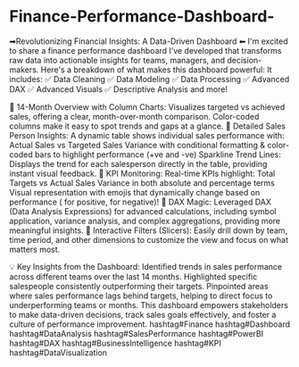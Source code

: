 # Finance-Performance-Dashboard-
➡Revolutionizing Financial Insights: A Data-Driven Dashboard ⬅ 
I'm excited to share a finance performance dashboard I’ve developed that transforms raw data into actionable insights for teams, managers, and decision-makers. Here's a breakdown of what makes this dashboard powerful:
 It includes:
✅ Data Cleaning
✅ Data Modeling
✅ Data Processing
✅ Advanced DAX
✅ Advanced Visuals
✅ Descriptive Analysis and more! 

🔹 14-Month Overview with Column Charts: Visualizes targeted vs achieved sales, offering a clear, month-over-month comparison. Color-coded columns make it easy to spot trends and gaps at a glance.
🔹 Detailed Sales Person Insights: A dynamic table shows individual sales performance with:
Actual Sales vs Targeted Sales 
Variance with conditional formatting & color-coded bars to highlight performance (+ve and -ve)
Sparkline Trend Lines: Displays the trend for each salesperson directly in the table, providing instant visual feedback.
🔹 KPI Monitoring: Real-time KPIs highlight:
Total Targets vs Actual Sales
Variance in both absolute and percentage terms 
Visual representation with emojis that dynamically change based on performance ( for positive, for negative)!
🔹 DAX Magic: Leveraged DAX (Data Analysis Expressions) for advanced calculations, including symbol application, variance analysis, and complex aggregations, providing more meaningful insights.
🔹 Interactive Filters (Slicers): Easily drill down by team, time period, and other dimensions to customize the view and focus on what matters most.

💡 Key Insights from the Dashboard:
Identified trends in sales performance across different teams over the last 14 months.
Highlighted specific salespeople consistently outperforming their targets.
Pinpointed areas where sales performance lags behind targets, helping to direct focus to underperforming teams or months.
This dashboard empowers stakeholders to make data-driven decisions, track sales goals effectively, and foster a culture of performance improvement. 
 hashtag#Finance hashtag#Dashboard hashtag#DataAnalysis hashtag#SalesPerformance hashtag#PowerBI hashtag#DAX hashtag#BusinessIntelligence hashtag#KPI hashtag#DataVisualization

